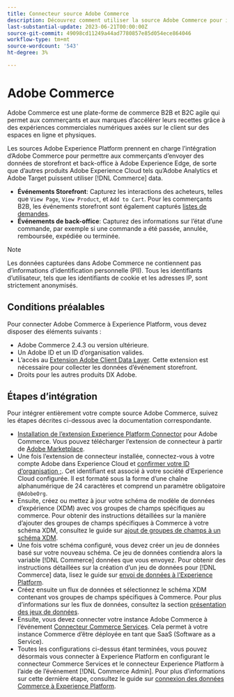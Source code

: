 ```yaml
---
title: Connecteur source Adobe Commerce
description: Découvrez comment utiliser la source Adobe Commerce pour importer vos données commerciales dans Experience Platform.
last-substantial-update: 2023-06-21T00:00:00Z
source-git-commit: 49098cd11249a44ad7780857e85d054ece864046
workflow-type: tm+mt
source-wordcount: '543'
ht-degree: 3%

---
```


# Adobe Commerce

Adobe Commerce est une plate-forme de commerce B2B et B2C agile qui permet aux commerçants et aux marques d’accélérer leurs recettes grâce à des expériences commerciales numériques axées sur le client sur des espaces en ligne et physiques.

Les sources Adobe Experience Platform prennent en charge l’intégration d’Adobe Commerce pour permettre aux commerçants d’envoyer des données de storefront et back-office à Adobe Experience Edge, de sorte que d’autres produits Adobe Experience Cloud tels qu’Adobe Analytics et Adobe Target puissent utiliser [!DNL Commerce] data.

* **Événements Storefront**: Capturez les interactions des acheteurs, telles que `View Page`, `View Product`, et `Add to Cart`. Pour les commerçants B2B, les événements storefront sont également capturés [listes de demandes](<https://experienceleague.adobe.com/docs/commerce-admin/b2b/requisition-lists/requisition-lists.html>).
* **Événements de back-office**: Capturez des informations sur l’état d’une commande, par exemple si une commande a été passée, annulée, remboursée, expédiée ou terminée.

>[!NOTE]
>
>Les données capturées dans Adobe Commerce ne contiennent pas d’informations d’identification personnelle (PII). Tous les identifiants d’utilisateur, tels que les identifiants de cookie et les adresses IP, sont strictement anonymisés.

## Conditions préalables

Pour connecter Adobe Commerce à Experience Platform, vous devez disposer des éléments suivants :

* Adobe Commerce 2.4.3 ou version ultérieure.
* Un Adobe ID et un ID d’organisation valides.
* L’accès au [Extension Adobe Client Data Layer](../../../tags/extensions/client/client-data-layer/overview.md). Cette extension est nécessaire pour collecter les données d’événement storefront.
* Droits pour les autres produits DX Adobe.

## Étapes d’intégration

Pour intégrer entièrement votre compte source Adobe Commerce, suivez les étapes décrites ci-dessous avec la documentation correspondante.

* [Installation de l’extension Experience Platform Connector](https://experienceleague.adobe.com/docs/commerce-merchant-services/experience-platform-connector/fundamentals/install.html) pour Adobe Commerce. Vous pouvez télécharger l’extension de connecteur à partir de [Adobe Marketplace](https://commercemarketplace.adobe.com/magento-experience-platform-connector.html).
* Une fois l’extension de connecteur installée, connectez-vous à votre compte Adobe dans Experience Cloud et [confirmer votre ID d’organisation ;](https://experienceleague.adobe.com/docs/core-services/interface/administration/organizations.html?lang=en#concept_EA8AEE5B02CF46ACBDAD6A8508646255). Cet identifiant est associé à votre société d’Experience Cloud configurée. Il est formaté sous la forme d’une chaîne alphanumérique de 24 caractères et comprend un paramètre obligatoire `@AdobeOrg`.
* Ensuite, créez ou mettez à jour votre schéma de modèle de données d’expérience (XDM) avec vos groupes de champs spécifiques au commerce. Pour obtenir des instructions détaillées sur la manière d’ajouter des groupes de champs spécifiques à Commerce à votre schéma XDM, consultez le guide sur [ajout de groupes de champs à un schéma XDM](https://experienceleague.adobe.com/docs/commerce-merchant-services/experience-platform-connector/fundamentals/update-xdm.html?lang=fr).
* Une fois votre schéma configuré, vous devez créer un jeu de données basé sur votre nouveau schéma. Ce jeu de données contiendra alors la variable [!DNL Commerce] données que vous envoyez. Pour obtenir des instructions détaillées sur la création d’un jeu de données pour [!DNL Commerce] data, lisez le guide sur [envoi de données à l’Experience Platform](https://experienceleague.adobe.com/docs/platform-learn/implement-mobile-sdk/experience-cloud/platform.html?lang=en#create-a-dataset).
* Créez ensuite un flux de données et sélectionnez le schéma XDM contenant vos groupes de champs spécifiques à Commerce. Pour plus d’informations sur les flux de données, consultez la section [présentation des jeux de données](https://experienceleague.adobe.com/docs/experience-platform/edge/datastreams/overview.html?lang=fr).
* Ensuite, vous devez connecter votre instance Adobe Commerce à l’événement [Connecteur Commerce Services](https://experienceleague.adobe.com/docs/commerce-merchant-services/user-guides/integration-services/saas.html). Cela permet à votre instance Commerce d’être déployée en tant que SaaS (Software as a Service).
* Toutes les configurations ci-dessus étant terminées, vous pouvez désormais vous connecter à Experience Platform en configurant le connecteur Commerce Services et le connecteur Experience Platform à l’aide de l’événement [!DNL Commerce Admin]. Pour plus d’informations sur cette dernière étape, consultez le guide sur [connexion des données Commerce à Experience Platform](https://experienceleague.adobe.com/docs/commerce-merchant-services/experience-platform-connector/fundamentals/connect-data.html).
